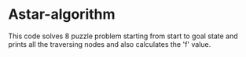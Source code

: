 # Astar-algorithm

This code solves 8 puzzle problem starting from start to goal state and prints all the traversing nodes and also calculates the 'f' value. 
